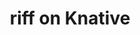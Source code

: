 ---
title: riff on Knative
description: Knative on Pivotal Container Service using riff
slug: riff-on-knative
authors:
- mayureshkrishna
repository: https://github.com/mayureshkrishna/riff-knative-on-pks
gitpage: https://mayureshkrishna.github.io/riff-knative-on-pks/
views: 52
stars: 0
updated: 2018-12-07 02:05:50 UTC
organizations:
- lyncd
---